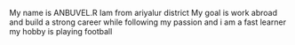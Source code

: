 My name is ANBUVEL.R
Iam from ariyalur district
My goal is work abroad and build a strong career while following my passion
and i am a fast learner
my hobby is playing football
